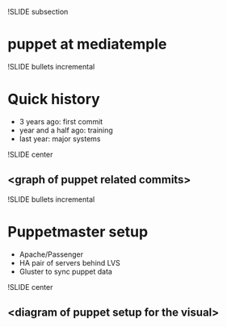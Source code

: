 !SLIDE subsection
# puppet at mediatemple #

!SLIDE bullets incremental

# Quick history #

* 3 years ago: first commit
* year and a half ago: training
* last year: major systems

!SLIDE center

## &lt;graph of puppet related commits&gt; ##

!SLIDE bullets incremental

# Puppetmaster setup #

* Apache/Passenger
* HA pair of servers behind LVS
* Gluster to sync puppet data

!SLIDE center

## &lt;diagram of puppet setup for the visual&gt; ##

